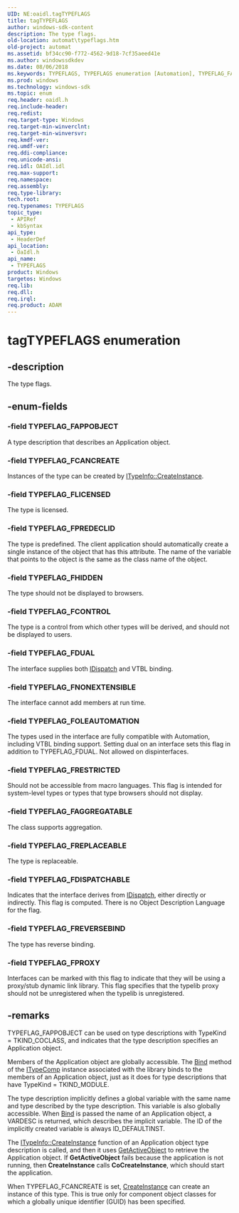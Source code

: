```yaml
---
UID: NE:oaidl.tagTYPEFLAGS
title: tagTYPEFLAGS
author: windows-sdk-content
description: The type flags.
old-location: automat\typeflags.htm
old-project: automat
ms.assetid: bf34cc90-f772-4562-9d18-7cf35aeed41e
ms.author: windowssdkdev
ms.date: 08/06/2018
ms.keywords: TYPEFLAGS, TYPEFLAGS enumeration [Automation], TYPEFLAG_FAGGREGATABLE, TYPEFLAG_FAPPOBJECT, TYPEFLAG_FCANCREATE, TYPEFLAG_FCONTROL, TYPEFLAG_FDISPATCHABLE, TYPEFLAG_FDUAL, TYPEFLAG_FHIDDEN, TYPEFLAG_FLICENSED, TYPEFLAG_FNONEXTENSIBLE, TYPEFLAG_FOLEAUTOMATION, TYPEFLAG_FPREDECLID, TYPEFLAG_FPROXY, TYPEFLAG_FREPLACEABLE, TYPEFLAG_FRESTRICTED, TYPEFLAG_FREVERSEBIND, _oa96_TYPEFLAGS, automat.typeflags, oaidl/TYPEFLAGS, oaidl/TYPEFLAG_FAGGREGATABLE, oaidl/TYPEFLAG_FAPPOBJECT, oaidl/TYPEFLAG_FCANCREATE, oaidl/TYPEFLAG_FCONTROL, oaidl/TYPEFLAG_FDISPATCHABLE, oaidl/TYPEFLAG_FDUAL, oaidl/TYPEFLAG_FHIDDEN, oaidl/TYPEFLAG_FLICENSED, oaidl/TYPEFLAG_FNONEXTENSIBLE, oaidl/TYPEFLAG_FOLEAUTOMATION, oaidl/TYPEFLAG_FPREDECLID, oaidl/TYPEFLAG_FPROXY, oaidl/TYPEFLAG_FREPLACEABLE, oaidl/TYPEFLAG_FRESTRICTED, oaidl/TYPEFLAG_FREVERSEBIND, tagTYPEFLAGS
ms.prod: windows
ms.technology: windows-sdk
ms.topic: enum
req.header: oaidl.h
req.include-header: 
req.redist: 
req.target-type: Windows
req.target-min-winverclnt: 
req.target-min-winversvr: 
req.kmdf-ver: 
req.umdf-ver: 
req.ddi-compliance: 
req.unicode-ansi: 
req.idl: OAIdl.idl
req.max-support: 
req.namespace: 
req.assembly: 
req.type-library: 
tech.root: 
req.typenames: TYPEFLAGS
topic_type:
 - APIRef
 - kbSyntax
api_type:
 - HeaderDef
api_location:
 - OaIdl.h
api_name:
 - TYPEFLAGS
product: Windows
targetos: Windows
req.lib: 
req.dll: 
req.irql: 
req.product: ADAM
---
```


# tagTYPEFLAGS enumeration


## -description


The type flags.


## -enum-fields




### -field TYPEFLAG_FAPPOBJECT

A type description that describes an Application object.


### -field TYPEFLAG_FCANCREATE

Instances of the type can be created by <a href="https://msdn.microsoft.com/b11c51e6-8ae7-482d-87eb-8175ca98eb63">ITypeInfo::CreateInstance</a>.



### -field TYPEFLAG_FLICENSED

The type is licensed.


### -field TYPEFLAG_FPREDECLID

The type is predefined. The client application should automatically create a single instance of the object that has this attribute. The name of the variable that points to the object is the same as the class name of the object.



### -field TYPEFLAG_FHIDDEN

The type should not be displayed to browsers.



### -field TYPEFLAG_FCONTROL

The type is a control from which other types will be derived, and should not be displayed to users.



### -field TYPEFLAG_FDUAL

The interface supplies both <a href="https://msdn.microsoft.com/ebbff4bc-36b2-4861-9efa-ffa45e013eb5">IDispatch</a> and VTBL binding. 



### -field TYPEFLAG_FNONEXTENSIBLE

The interface cannot add members at run time.



### -field TYPEFLAG_FOLEAUTOMATION

The types used in the interface are fully compatible with Automation, including VTBL binding support. Setting dual on an interface sets this flag in addition to TYPEFLAG_FDUAL. Not allowed on dispinterfaces.



### -field TYPEFLAG_FRESTRICTED

Should not be accessible from macro languages. This flag is intended for system-level types or types that type browsers should not display.



### -field TYPEFLAG_FAGGREGATABLE

The class supports aggregation.



### -field TYPEFLAG_FREPLACEABLE

The type is replaceable.


### -field TYPEFLAG_FDISPATCHABLE

Indicates that the interface derives from <a href="https://msdn.microsoft.com/ebbff4bc-36b2-4861-9efa-ffa45e013eb5">IDispatch</a>, either directly or indirectly. This flag is computed. There is no Object Description Language for the flag.



### -field TYPEFLAG_FREVERSEBIND

The type has reverse binding.


### -field TYPEFLAG_FPROXY

Interfaces can be marked with this flag to indicate that they will be using a proxy/stub dynamic link library. This flag specifies that the typelib proxy should not be unregistered when the typelib is unregistered.



## -remarks



TYPEFLAG_FAPPOBJECT can be used on type descriptions with TypeKind = TKIND_COCLASS, and indicates that the type description specifies an Application object.

Members of the Application object are globally accessible. The <a href="https://msdn.microsoft.com/04814179-2555-4ba5-a08c-bff776c03ca3">Bind</a> method of the <a href="https://msdn.microsoft.com/4d35370f-506f-45cd-9d75-e48c640d8f4d">ITypeComp</a> instance associated with the library binds to the members of an Application object, just as it does for type descriptions that have TypeKind = TKIND_MODULE.



The type description implicitly defines a global variable with the same name and type described by the type description. This variable is also globally accessible. When <a href="https://msdn.microsoft.com/04814179-2555-4ba5-a08c-bff776c03ca3">Bind</a> is passed the name of an Application object, a VARDESC is returned, which describes the implicit variable. The ID of the implicitly created variable is always ID_DEFAULTINST.



The <a href="https://msdn.microsoft.com/b11c51e6-8ae7-482d-87eb-8175ca98eb63">ITypeInfo::CreateInstance</a> function of an Application object type description is called, and then it uses <a href="https://msdn.microsoft.com/a276e30c-6a7f-4cde-9639-21a9f5170b62">GetActiveObject</a> to retrieve the Application object. If <b>GetActiveObject</b> fails because the application is not running, then <b>CreateInstance</b> calls <b>CoCreateInstance</b>, which should start the application.



When TYPEFLAG_FCANCREATE is set, <a href="https://msdn.microsoft.com/b11c51e6-8ae7-482d-87eb-8175ca98eb63">CreateInstance</a> can create an instance of this type. This is true only for component object classes for which a globally unique identifier (GUID) has been specified.



